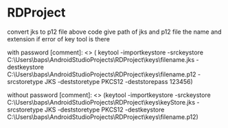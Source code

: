 # RDProject 
 convert jks to p12 file above code
 give path of jks and p12 file the name and extension
 if error of key tool is there 
 
 with password
  [comment]: <> ( keytool -importkeystore -srckeystore C:\Users\baps\AndroidStudioProjects\RDProject\keys\filename.jks -destkeystore C:\Users\baps\AndroidStudioProjects\RDProject\keys\filename.p12 -srcstoretype JKS -deststoretype PKCS12 -deststorepass 123456)

 without password
  [comment]: <> (keytool -importkeystore -srckeystore C:\Users\baps\AndroidStudioProjects\RDProject\keys\keyStore.jks -srcstoretype JKS -deststoretype PKCS12 -destkeystore C:\Users\baps\AndroidStudioProjects\RDProject\keys\filename.p12)